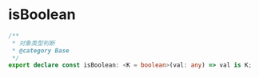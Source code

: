 # isBoolean
```ts
/**
 * 对象类型判断
 * @category Base
 */
export declare const isBoolean: <K = boolean>(val: any) => val is K;

```
